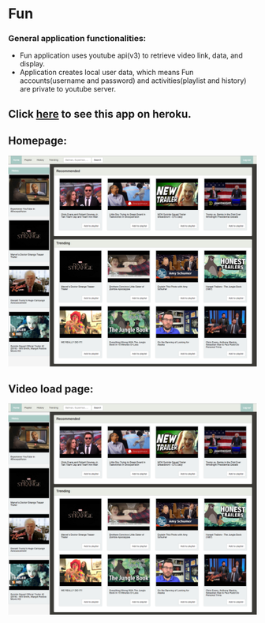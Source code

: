 # Fun

### General application functionalities:
 - Fun application uses youtube api(v3) to retrieve video link, data, and display.
 - Application creates local user data, which means Fun accounts(username and password) and activities(playlist and history) are private to youtube server.

## Click [here](https://jnguyen-fun.herokuapp.com/) to see this app on **heroku**.

## Homepage:

![Fun homepage](https://github.com/jnguyen3950/fun/blob/master/img/screenshot1.png)

## Video load page:

![Fun video page](https://github.com/jnguyen3950/fun/blob/master/img/screenshot1.png)
